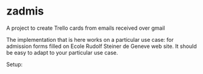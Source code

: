 # zadmis

A project to create Trello cards from emails received over gmail

The implementation that is here works on a particular use case: for admission forms filled on Ecole Rudolf Steiner de Geneve web site. It should be easy to adapt to your particular use case.

Setup:

